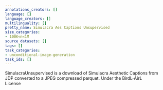 ```yaml
---
annotations_creators: []
language: []
language_creators: []
multilinguality: []
pretty_name: Simulacra Aes Captions Unsupervised
size_categories:
- 100K<n<1M
source_datasets: []
tags: []
task_categories:
- unconditional-image-generation
task_ids: []
---
```


SimulacraUnsupervised is a download of Simulacra Aesthetic Captions from JDP converted to a JPEG compressed parquet. 
Under the BirdL-AirL License